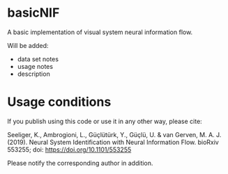 # basicNIF
A basic implementation of visual system neural information flow. 

Will be added: 
* data set notes
* usage notes
* description

Usage conditions
================

If you publish using this code or use it in any other way, please cite:

Seeliger, K., Ambrogioni, L., Güçlütürk, Y., Güçlü, U. & van Gerven,
M. A. J. (2019). Neural System Identification with Neural Information Flow. bioRxiv 553255; doi: https://doi.org/10.1101/553255

Please notify the corresponding author in addition.
